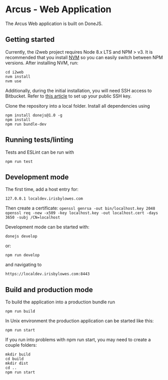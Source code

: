 # Arcus - Web Application

The Arcus Web application is built on DoneJS.

## Getting started

Currently, the i2web project requires Node 8.x LTS and NPM > v3. It is recommended that you install [NVM](https://github.com/creationix/nvm) so you can easily switch between NPM versions. After installing NVM, run:

```
cd i2web
nvm install
nvm use
```

Additionally, during the initial installation, you will need SSH access to Bitbucket. Refer to [this article](https://confluence.atlassian.com/bitbucket/set-up-ssh-for-git-728138079.html) to set up your public SSH key.

Clone the repository into a local folder. Install all dependencies using

```
npm install donejs@1.0 -g
npm install
npm run bundle-dev
```

## Running tests/linting

Tests and ESLint can be run with

```
npm run test
```

## Development mode

The first time, add a host entry for:

```
127.0.0.1 localdev.irisbylowes.com
```

Then create a certificate:
`openssl genrsa -out bin/localhost.key 2048`
`openssl req -new -x509 -key localhost.key -out localhost.cert -days 3650 -subj /CN=localhost`

Development mode can be started with:

```
donejs develop
```
or:
```
npm run develop
```

and navigating to

```
https://localdev.irisbylowes.com:8443
```

## Build and production mode

To build the application into a production bundle run

```
npm run build
```

In Unix environment the production application can be started like this:

```
npm run start
```

If you run into problems with npm run start, you may need to create a couple folders:
```
mkdir build
cd build
mkdir dist
cd ..
npm run start
```
